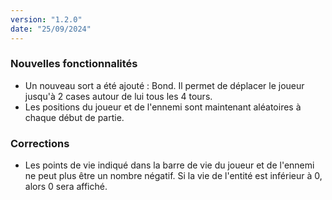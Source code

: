 ```yaml
---
version: "1.2.0"
date: "25/09/2024"
---
```


### Nouvelles fonctionnalités

- Un nouveau sort a été ajouté : Bond. Il permet de déplacer le joueur jusqu'à 2 cases autour de lui tous les 4 tours.
- Les positions du joueur et de l'ennemi sont maintenant aléatoires à chaque début de partie.

### Corrections

- Les points de vie indiqué dans la barre de vie du joueur et de l'ennemi ne peut plus être un nombre négatif. Si la vie de l'entité est inférieur à 0, alors 0 sera affiché.
